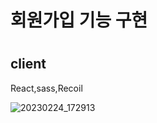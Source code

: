 <h1>회원가입 기능 구현<h1>
 <h2>client</h2>
 
 React,sass,Recoil
  
![20230224_172913](https://user-images.githubusercontent.com/123912121/221130478-bcde8c74-a876-4340-8e13-9240a551b691.png)

